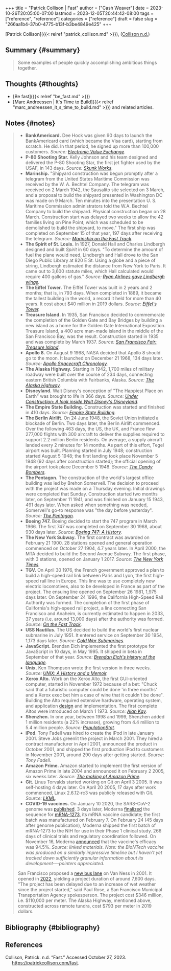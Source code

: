 +++
title = "Patrick Collison | Fast"
author = ["Cash Weaver"]
date = 2023-10-26T20:05:00-07:00
lastmod = 2023-12-05T20:44:42-08:00
tags = ["reference", "reference"]
categories = ["reference"]
draft = false
slug = "266aa1b4-37b0-4775-b13f-b3be4849e425"
+++

[Patrick Collison]({{< relref "patrick_collison.md" >}}), (<a href="#citeproc_bib_item_1">Collison n.d.</a>)


## Summary {#summary}

> Some examples of people quickly accomplishing ambitious things together.


## Thoughts {#thoughts}

-   [Be fast]({{< relref "be_fast.md" >}})
-   [Marc Andreessen | It's Time to Build]({{< relref "marc_andreessen_it_s_time_to_build.md" >}}) and related articles.


## Notes {#notes}

>
>
> -   **BankAmericard.** Dee Hock was given 90 days to launch the BankAmericard card (which became the Visa card), starting from scratch. He did. In that period, he signed up more than 100,000 customers. _Source: [Electronic Value Exchange](https://www.amazon.com/Electronic-Value-Exchange-Origins-Computing/dp/1849961387)_.
> -   **P-80 Shooting Star.** Kelly Johnson and his team designed and delivered the P-80 Shooting Star, the first jet fighter used by the USAF, in 143 days. _Source: [Skunk Works](https://www.amazon.com/Skunk-Works-Personal-Memoir-Lockheed/dp/0316743003)._
> -   **Marinship.** "Shipyard construction was begun promptly after a telegram from the United States Maritime Commission was received by the W. A. Bechtel Company. The telegram was received on 2 March 1942, the Sausalito site selected on 3 March, and a proposal to build the shipyard presented in Washington DC was made on 9 March. Ten minutes into the presentation U. S. Maritime Commission administrators told the W.A. Bechtel Company to build the shipyard. Physical construction began on 28 March. Construction start was delayed two weeks to allow the 42 families living on Pine Point, which was scheduled to be demolished to build the shipyard, to move." The first ship was completed on September 15 of that year, 197 days after receiving the telegram. _Source: [Marinship on the Fast Track](http://www.sausalitohistoricalsociety.com/2019-columns/2019/1/23/marinship-on-the-fast-track)._
> -   **The Spirit of St. Louis.** In 1927, Donald Hall and Charles Lindbergh designed and built _Spirit_ in 60 days. "To determine the amount of fuel the plane would need, Lindbergh and Hall drove to the San Diego Public Library at 820 E St. Using a globe and a piece of string, Lindbergh estimated the distance from New York to Paris. It came out to 3,600 statute miles, which Hall calculated would require 400 gallons of gas." _Source: [Ryan Airlines gave Lindbergh wings](http://www.sandiegoyesterday.com/wp-content/uploads/2011/04/lindbergh.pdf)._
> -   **The Eiffel Tower.** The Eiffel Tower was built in 2 years and 2 months; that is, in 793 days. When completed in 1889, it became the tallest building in the world, a record it held for more than 40 years. It cost about $40 million in 2019 dollars. _Source: [Eiffel's Tower](https://www.amazon.com/Eiffels-Tower-Thrilling-Extraordinary-Introduced/dp/0143117297/)._
> -   **Treasure Island.** In 1935, San Francisco decided to commemorate the completion of the Golden Gate and Bay Bridges by building a new island as a home for the Golden Gate International Exposition. Treasure Island, a 400 acre man-made island in the middle of the San Francisco Bay, was the result. Construction started in 1935 and was complete by March 1937. _Source: [San Francisco Fair: Treasure Island](https://www.amazon.com/Francisco-Fair-Treasure-Island-1939-1940/dp/094208702X)_.
> -   **Apollo 8.** On August 9 1968, NASA decided that Apollo 8 should go to the moon. It launched on December 21 1968, 134 days later. _Source: [Apollo Spacecraft Chronology](https://www.hq.nasa.gov/office/pao/History/SP-4009/v4p2n.htm)._
> -   **The Alaska Highway.** Starting in 1942, 1,700 miles of military roadway were built over the course of 234 days, connecting eastern British Columbia with Fairbanks, Alaska. _Source: [The Alaska Highway](https://www.amazon.com/Alaska-Highway-World-War-Occupation/dp/0806151765)._
> -   **Disneyland.** Walt Disney's conception of "The Happiest Place on Earth" was brought to life in 366 days. _Source: [Under Construction: A look inside Walt Disney's Disneyland](https://www.itsnicethat.com/features/walt-disney-disneyland-taschen-publication-030918)._
> -   **The Empire State Building.** Construction was started and finished in 410 days. _Source: [Empire State Building](https://www.amazon.com/Empire-State-Building-America-Then/dp/1604130458)._
> -   **The Berlin Airlift.** On 24 June 1948, the Soviet Union initiated a blockade of Berlin. Two days later, the Berlin Airlift commenced. Over the following 463 days, the US, the UK, and France flew 277,000 flights with 300 aircraft to deliver the supplies required to support 2.2 million Berlin residents. On average, a supply aircraft landed every 2 minutes for 14 months. As part of this effort, Tegel airport was built. Planning started in July 1948; construction started August 5 1948; the first landing took place November 5 1948 (92 days after construction started); the official opening of the airport took place December 5 1948. _Source: [The Candy Bombers](https://www.amazon.com/Candy-Bombers-Untold-Airlift-Americas/dp/0425227715/)._
> -   **The Pentagon.** The construction of the world's largest office building was led by Brehon Somervell. The decision to proceed with the project was made on a Thursday evening. Initial drawings were completed that Sunday. Construction started two months later, on September 11 1941, and was finished on January 15 1943, 491 days later. When asked when something was needed, Somervell's go-to response was "the day before yesterday". _Source: [The Pentagon](https://www.amazon.com/Pentagon-History-Steve-Vogel/dp/0812973259)._
> -   **Boeing 747.** Boeing decided to start the 747 program in March 1966. The first 747 was completed on September 30 1968, about 930 days later. _Source: [Boeing 747: A History](https://www.amazon.com/Boeing-747-History-Delivering-Dream/dp/1783030399/)._
> -   **The New York Subway.** The first contract was awarded on February 21 1900. 28 stations opened and general operation commenced on October 27 1904, 4.7 years later. In April 2000, the MTA decided to build the Second Avenue Subway. The first phase, with 3 stations, opened on January 1 2017. _Source: [The New York Times](https://www.nytimes.com/1904/10/28/archives/our-subway-open-150000-try-it-mayor-mcclellan-runs-the-first.html&legacy=true)._
> -   **TGV.** On April 30 1976, the French government approved a plan to build a high-speed rail link between Paris and Lyon, the first high-speed rail line in Europe. This line was to use completely new electric locomotives, also to be developed in France as part of the project. The ensuing line opened on September 26 1981, 1,975 days later. On September 24 1996, the California High-Speed Rail Authority was formed. The completion of the first phase of California's high-speed rail project, a line connecting San Francisco and Anaheim, is currently estimated to happen in 2033, 37 years (i.e. around 13,000 days) after the authority was formed. _Source: [On the Fast Track](https://www.amazon.com/Fast-Track-Railway-Modernization-1944-1983-dp-0275973778/dp/0275973778)._
> -   **USS Nautilus.** The US decided to build the world's first nuclear submarine in July 1951. It entered service on September 30 1954, 1,173 days later. _Source: [Cold War Submarines](https://www.amazon.com/gp/product/1574885308)._
> -   **JavaScript.** Brendan Eich implemented the first prototype for JavaScript in 10 days, in May 1995. It shipped in beta in September of that year. _Source: [Brendan Eich's history of the language](https://www.youtube.com/watch?v=GxouWy-ZE80&feature=youtu.be&t=12)._
> -   **Unix.** Ken Thompson wrote the first version in three weeks. _Source: [UNIX: A History and a Memoir](https://www.amazon.com/UNIX-History-Memoir-Brian-Kernighan/dp/1695978552/)._
> -   **Xerox Alto.** Work on the Xerox Alto, the first GUI-oriented computer, started in November 1972 because of a bet: "Chuck said that a futuristic computer could be done 'in three months' and a Xerox exec bet him a case of wine that it couldn't be done". Building the Alto required extensive hardware, operating system, and application [design](https://patrickcollison.com/static/files/alto.pdf) and implementation. The first complete Altos were introduced on March 1 1973. _Source: [Alan Kay](https://www.quora.com/How-was-the-Xerox-Alto-done-in-only-3-months/answer/Alan-Kay-11)._
> -   **Shenzhen.** In one year, between 1998 and 1999, Shenzhen added 1 million residents (a 22% increase), growing from 4.4 million to 5.4 million people. _Source: [PopulationStat](https://populationstat.com/china/shenzhen)._
> -   **iPod**. Tony Fadell was hired to create the iPod in late January 2001. Steve Jobs greenlit the project in March 2001. They hired a contract manufacturer in April 2001, announced the product in October 2001, and shipped the first production iPod to customers in November 2001, around 290 days after getting started. _Source: Tony Fadell_.
> -   **Amazon Prime.** Amazon started to implement the first version of Amazon Prime in late 2004 and announced it on February 2 2005, six weeks later. _Source: [The making of Amazon Prime](https://www.vox.com/recode/2019/5/3/18511544/amazon-prime-oral-history-jeff-bezos-one-day-shipping)._
> -   **Git.** Linus Torvalds started working on Git on April 3 2005. It was self-hosting 4 days later. On April 20 2005, 17 days after work commenced, Linux 2.6.12-rc3 was publicly released with Git. _Source: [LKML](https://lkml.org/lkml/2005/4/20/159)._
> -   **COVID-19 vaccines.** On January 10 2020, the SARS-CoV-2 genome was [published](https://virological.org/t/novel-2019-coronavirus-genome/319). 3 days later, Moderna [finalized](https://www.modernatx.com/modernas-work-potential-vaccine-against-covid-19) the sequence for [mRNA-1273](https://en.wikipedia.org/wiki/Moderna#COVID-19_vaccine_candidate), its mRNA vaccine candidate; the first batch was manufactured on February 7. On February 24 (45 days after genome publication), Moderna shipped the first batch of mRNA-1273 to the NIH for use in their Phase 1 clinical study. 266 days of clinical trials and regulatory coordination followed. On November 16, Moderna [announced](https://investors.modernatx.com/news-releases/news-release-details/modernas-covid-19-vaccine-candidate-meets-its-primary-efficacy) that the vaccine's efficacy was 94.5%. _Source: linked materials. Note: the BioNTech vaccine was produced on a similarly impressive timeline but I haven't yet tracked down sufficiently granular information about its development---pointers appreciated._
>
> San Francisco proposed a [new bus lane](https://www.sfexaminer.com/news/two-mile-long-van-ness-bus-lane-project-faces-two-year-delay/) on Van Ness in 2001. It opened in [2022](https://www.sfchronicle.com/sf/article/S-F-s-Van-Ness-transit-project-is-ready-after-17027218.php), yielding a project duration of around 7,600 days. "The project has been delayed due to an increase of wet weather since the project started," said Paul Rose, a San Francisco Municipal Transportation Agency spokesperson. The project cost $346 million, i.e. $110,000 per meter. The Alaska Highway, mentioned above, constructed across remote tundra, cost $793 per meter in 2019 dollars.


## Bibliography {#bibliography}

## References

<style>.csl-entry{text-indent: -1.5em; margin-left: 1.5em;}</style><div class="csl-bib-body">
  <div class="csl-entry"><a id="citeproc_bib_item_1"></a>Collison, Patrick. n.d. “Fast.” Accessed October 27, 2023. <a href="https://patrickcollison.com/fast">https://patrickcollison.com/fast</a>.</div>
</div>

